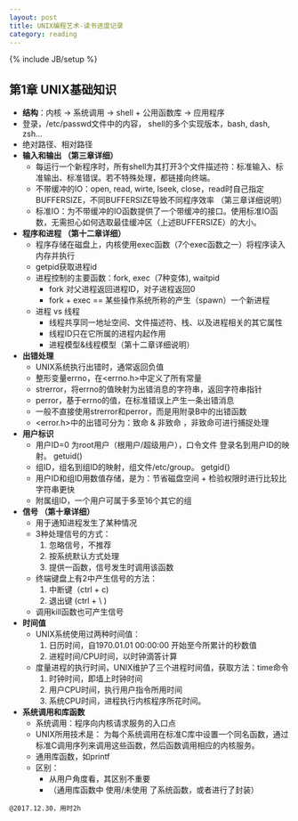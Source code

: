 ```yaml
---
layout: post
title: UNIX编程艺术-读书进度记录
category: reading
---
```

{% include JB/setup %}

## 第1章 UNIX基础知识 

* **结构**：内核 -> 系统调用 -> shell + 公用函数库 -> 应用程序
* 登录，/etc/passwd文件中的内容， shell的多个实现版本，bash, dash, zsh…
* 绝对路径、相对路径
* **输入和输出 （第三章详细）**
    * 每运行一个新程序时，所有shell为其打开3个文件描述符：标准输入、标准输出、标准错误。若不特殊处理，都链接向终端。
    * 不带缓冲的IO：open, read, wirte, lseek, close，read时自己指定BUFFERSIZE，不同BUFFERSIZE导致不同程序效率 （第三章详细说明）
    * 标准IO：为不带缓冲的IO函数提供了一个带缓冲的接口。使用标准IO函数，无需担心如何选取最佳缓冲区（上述BUFFERSIZE）的大小。
* **程序和进程 （第十二章详细）**
    * 程序存储在磁盘上，内核使用exec函数（7个exec函数之一）将程序读入内存并执行
    * getpid获取进程id
    * 进程控制的主要函数：fork, exec（7种变体), waitpid
        * fork 对父进程返回进程ID，对子进程返回0
        * fork + exec == 某些操作系统所称的产生（spawn）一个新进程
    * 进程 vs 线程
        * 线程共享同一地址空间、文件描述符、栈、以及进程相关的其它属性
        * 线程ID只在它所属的进程内起作用
        * 进程模型&线程模型（第十二章详细说明）
* **出错处理**
    * UNIX系统执行出错时，通常返回负值
    * 整形变量errno，在<errno.h>中定义了所有常量
    * strerror，将errno的值映射为出错消息的字符串，返回字符串指针
    * perror，基于errno的值，在标准错误上产生一条出错消息
    * 一般不直接使用strerror和perror，而是用附录B中的出错函数
    * <error.h>中的出错可分为：致命 & 非致命 ，非致命可进行捕捉处理
* **用户标识**
    * 用户ID=0 为root用户（根用户/超级用户），口令文件 登录名到用户ID的映射。 getuid()
    * 组ID，组名到组ID的映射，组文件/etc/group。 getgid()
    * 用户ID和组ID用数值存储，是为：节省磁盘空间 + 检验权限时进行比较比字符串更快
    * 附属组ID，一个用户可属于多至16个其它的组
* **信号 （第十章详细）**
    * 用于通知进程发生了某种情况
    * 3种处理信号的方式：
        1. 忽略信号，不推荐
        2. 按系统默认方式处理
        3. 提供一函数，信号发生时调用该函数
    * 终端键盘上有2中产生信号的方法：
        1. 中断键（ctrl + c)
        2. 退出键  (ctrl + \ )
    * 调用kill函数也可产生信号
* **时间值**
    * UNIX系统使用过两种时间值：
        1. 日历时间，自1970.01.01 00:00:00 开始至今所累计的秒数值
        2. 进程时间/CPU时间，以时钟滴答计算
    * 度量进程的执行时间，UNIX维护了三个进程时间值，获取方法：time命令
        1. 时钟时间，即墙上时钟时间
        2. 用户CPU时间，执行用户指令所用时间
        3. 系统CPU时间，进程执行内核程序所花时间。
* **系统调用和库函数**
    * 系统调用：程序向内核请求服务的入口点
    * UNIX所用技术是： 为每个系统调用在标准C库中设置一个同名函数，通过标准C调用序列来调用这些函数，然后函数调用相应的内核服务。
    * 通用库函数，如printf
    * 区别：
        * 从用户角度看，其区别不重要
        * （通用库函数中 使用/未使用 了系统函数，或者进行了封装）

`@2017.12.30，用时2h`
